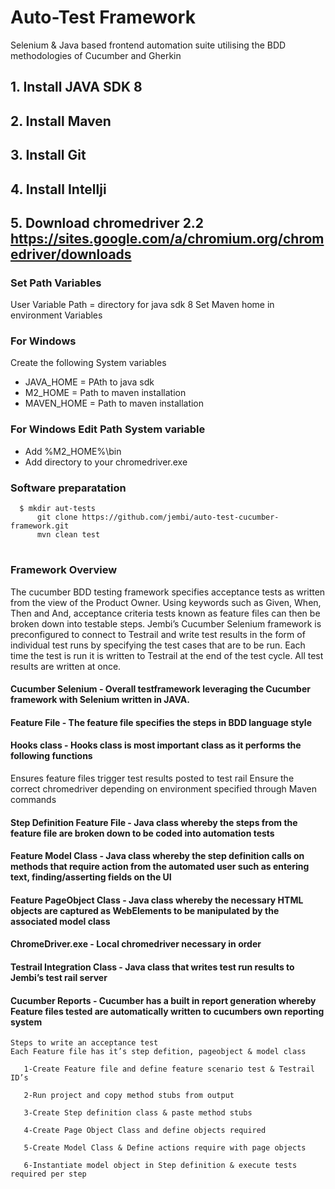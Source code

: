 # Auto-Test Framework

Selenium & Java based frontend automation suite utilising the BDD methodologies of Cucumber and Gherkin 

## 1. Install JAVA SDK 8
## 2. Install Maven
## 3. Install Git
## 4. Install Intellji
## 5. Download chromedriver 2.2 https://sites.google.com/a/chromium.org/chromedriver/downloads

### Set Path Variables

User Variable Path = directory for java sdk 8 
Set Maven home in environment Variables 

### For Windows
Create the following System variables
- JAVA_HOME = PAth to java sdk
- M2_HOME = Path to maven installation
- MAVEN_HOME = Path to maven installation

### For Windows Edit Path System variable 
- Add %M2_HOME%\bin 
- Add directory to your chromedriver.exe


### Software preparatation

	        
	  $ mkdir aut-tests
          git clone https://github.com/jembi/auto-test-cucumber-framework.git
          mvn clean test

# 

### Framework Overview
The cucumber BDD testing framework specifies acceptance tests as written from the view of the Product Owner. Using keywords such as Given, When, Then and And, acceptance criteria tests known as feature files can then be broken down into testable steps. 
Jembi’s Cucumber Selenium framework is preconfigured to connect to Testrail and write test results in the form of individual test runs by specifying the test cases that are to be run.
Each time the test is run it is written to Testrail at the end of the test cycle. All test results are written at once.

#### Cucumber Selenium - Overall testframework leveraging the Cucumber framework with Selenium written in JAVA.

#### Feature File - The feature file specifies the steps in BDD language style

#### Hooks class - Hooks class is most important class as it performs the following functions
Ensures feature files trigger test results posted to test rail
Ensure the correct chromedriver depending on environment specified through Maven commands

#### Step Definition Feature File - Java class whereby the steps from  the feature file are broken down to be coded into automation tests

#### Feature Model Class - Java class whereby the step definition calls on methods that require action from the automated user such as entering text, finding/asserting fields on the UI

#### Feature PageObject Class - Java class whereby the necessary HTML objects are captured as WebElements to be manipulated by the associated model class

#### ChromeDriver.exe - Local chromedriver necessary in order 

#### Testrail Integration Class - Java class that writes test run results to Jembi’s test rail server

#### Cucumber Reports - Cucumber has a built in report generation whereby Feature files tested are automatically written to cucumbers own reporting system 

```
Steps to write an acceptance test
Each Feature file has it’s step defition, pageobject & model class
              
   1-Create Feature file and define feature scenario test & Testrail ID’s
              
   2-Run project and copy method stubs from output
              
   3-Create Step definition class & paste method stubs
              
   4-Create Page Object Class and define objects required
              
   5-Create Model Class & Define actions require with page objects
              
   6-Instantiate model object in Step definition & execute tests required per step
```
